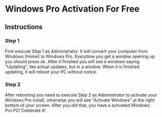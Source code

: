 # Windows Pro Activation For Free

## Instructions

### Step 1

First execute Step 1 as Administrator. It will convert your computer from Windows (Home) to Windows Pro. Everytime you get a window opening up you should press ok. After it finished you will see a windows saying "Updating", like actual updates, but in a window. When it is finished updating, it will reboot your PC without notice.

### Step 2

After rebooting you need to execute Step 2 as Administrator to activate your Windows Pro install, otherwise you will see "Activate Windows" at the right bottom of your screen. After you did that, you have a activated Windows Pro PC! Celebrate it!
